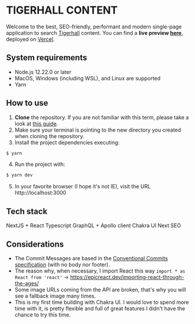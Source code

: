 # TIGERHALL CONTENT

Welcome to the best, SEO-friendly, performant and modern single-page application to search [Tigerhall](https://tigerhall.com/) content.
You can find a **live preview [here](https://tigerhall-content.vercel.app/)**, deployed on [Vercel](https://vercel.com/).

## System requirements

- Node.js 12.22.0 or later
- MacOS, Windows (including WSL), and Linux are supported
- Yarn

## How to use

1. **Clone** the repository. If you are not familiar with this term, please take a look at [this guide](https://docs.github.com/en/repositories/creating-and-managing-repositories/cloning-a-repository).
2. Make sure your terminal is pointing to the new directory you created when cloning the repository.
3. Install the project dependencies executing:

```bash
$ yarn
```

4. Run the project with:

```bash
$ yarn dev
```

5. In your favorite browser (I hope it's not IE), visit the URL http://localhost:3000

## Tech stack

NextJS + React
Typescript
GraphQL + Apollo client
Chakra UI
Next SEO

## Considerations

- The Commit Messages are based in the [Conventional Commits specification](https://www.conventionalcommits.org/en/v1.0.0/) (with no body nor footer).
- The reason why, when necessary, I import React this way `import * as React from 'react'` -> https://epicreact.dev/importing-react-through-the-ages/
- Some image URLs coming from the API are broken, that's why you will see a fallback image many times.
- This is my first time building with Chakra UI. I would love to spend more time with it, is pretty flexible and full of great features I didn't have the chance to try this time.
